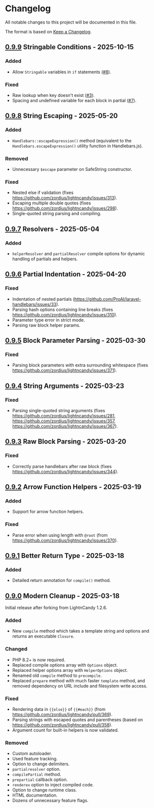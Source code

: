 # Changelog
All notable changes to this project will be documented in this file.

The format is based on [Keep a Changelog](https://keepachangelog.com/en/1.1.0/).

## [0.9.9] Stringable Conditions - 2025-10-15
### Added
- Allow `Stringable` variables in `if` statements ([#8](https://github.com/devtheorem/php-handlebars/pull/8)).

### Fixed
- Raw lookup when key doesn't exist ([#3](https://github.com/devtheorem/php-handlebars/issues/3)).
- Spacing and undefined variable for each block in partial ([#7](https://github.com/devtheorem/php-handlebars/issues/7)).


## [0.9.8] String Escaping - 2025-05-20
### Added
- `Handlebars::escapeExpression()` method (equivalent to the `Handlebars.escapeExpression()` utility function in Handlebars.js).

### Removed
- Unnecessary `$escape` parameter on SafeString constructor.

### Fixed
- Nested else if validation (fixes https://github.com/zordius/lightncandy/issues/313).
- Escaping multiple double quotes (fixes https://github.com/zordius/lightncandy/issues/298).
- Single-quoted string parsing and compiling.


## [0.9.7] Resolvers - 2025-05-04
### Added
- `helperResolver` and `partialResolver` compile options for dynamic handling of partials and helpers.


## [0.9.6] Partial Indentation - 2025-04-20
### Fixed
- Indentation of nested partials (https://github.com/ProAI/laravel-handlebars/issues/33).
- Parsing hash options containing line breaks (fixes https://github.com/zordius/lightncandy/issues/310).
- Parameter type error in strict mode.
- Parsing raw block helper params.


## [0.9.5] Block Parameter Parsing - 2025-03-30
### Fixed
- Parsing block parameters with extra surrounding whitespace (fixes https://github.com/zordius/lightncandy/issues/371).


## [0.9.4] String Arguments - 2025-03-23
### Fixed
- Parsing single-quoted string arguments (fixes https://github.com/zordius/lightncandy/issues/281, https://github.com/zordius/lightncandy/issues/357, https://github.com/zordius/lightncandy/issues/367).


## [0.9.3] Raw Block Parsing - 2025-03-20
### Fixed
- Correctly parse handlebars after raw block (fixes https://github.com/zordius/lightncandy/issues/344).


## [0.9.2] Arrow Function Helpers - 2025-03-19
### Added
- Support for arrow function helpers.

### Fixed
- Parse error when using length with `@root` (from https://github.com/zordius/lightncandy/issues/370).


## [0.9.1] Better Return Type - 2025-03-18
### Added
- Detailed return annotation for `compile()` method.


## [0.9.0] Modern Cleanup - 2025-03-18
Initial release after forking from LightnCandy 1.2.6.

### Added
- New `compile` method which takes a template string and options and returns an executable `Closure`.

### Changed
- PHP 8.2+ is now required.
- Replaced compile options array with `Options` object.
- Replaced helper options array with `HelperOptions` object.
- Renamed old `compile` method to `precompile`.
- Replaced `prepare` method with much faster `template` method, and removed dependency on URL include and filesystem write access.

### Fixed
- Rendering data in `{{else}}` of `{{#each}}` (from https://github.com/zordius/lightncandy/pull/369).
- Parsing strings with escaped quotes and parentheses (based on https://github.com/zordius/lightncandy/pull/358).
- Argument count for built-in helpers is now validated.

### Removed
- Custom autoloader.
- Used feature tracking.
- Option to change delimiters.
- `partialresolver` option.
- `compilePartial` method.
- `prepartial` callback option.
- `renderex` option to inject compiled code.
- Option to change runtime class.
- HTML documentation.
- Dozens of unnecessary feature flags.

[0.9.9]: https://github.com/devtheorem/php-handlebars/compare/v0.9.8...v0.9.9
[0.9.8]: https://github.com/devtheorem/php-handlebars/compare/v0.9.7...v0.9.8
[0.9.7]: https://github.com/devtheorem/php-handlebars/compare/v0.9.6...v0.9.7
[0.9.6]: https://github.com/devtheorem/php-handlebars/compare/v0.9.5...v0.9.6
[0.9.5]: https://github.com/devtheorem/php-handlebars/compare/v0.9.4...v0.9.5
[0.9.4]: https://github.com/devtheorem/php-handlebars/compare/v0.9.3...v0.9.4
[0.9.3]: https://github.com/devtheorem/php-handlebars/compare/v0.9.2...v0.9.3
[0.9.2]: https://github.com/devtheorem/php-handlebars/compare/v0.9.1...v0.9.2
[0.9.1]: https://github.com/devtheorem/php-handlebars/compare/v0.9.0...v0.9.1
[0.9.0]: https://github.com/devtheorem/php-handlebars/tree/v0.9.0
